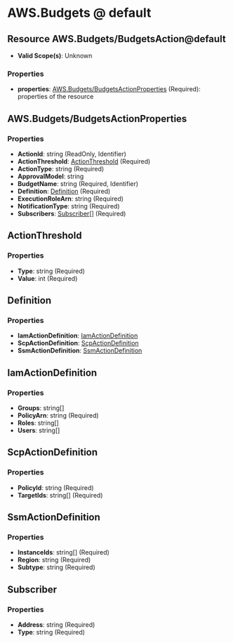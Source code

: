 # AWS.Budgets @ default

## Resource AWS.Budgets/BudgetsAction@default
* **Valid Scope(s)**: Unknown
### Properties
* **properties**: [AWS.Budgets/BudgetsActionProperties](#awsbudgetsbudgetsactionproperties) (Required): properties of the resource

## AWS.Budgets/BudgetsActionProperties
### Properties
* **ActionId**: string (ReadOnly, Identifier)
* **ActionThreshold**: [ActionThreshold](#actionthreshold) (Required)
* **ActionType**: string (Required)
* **ApprovalModel**: string
* **BudgetName**: string (Required, Identifier)
* **Definition**: [Definition](#definition) (Required)
* **ExecutionRoleArn**: string (Required)
* **NotificationType**: string (Required)
* **Subscribers**: [Subscriber](#subscriber)[] (Required)

## ActionThreshold
### Properties
* **Type**: string (Required)
* **Value**: int (Required)

## Definition
### Properties
* **IamActionDefinition**: [IamActionDefinition](#iamactiondefinition)
* **ScpActionDefinition**: [ScpActionDefinition](#scpactiondefinition)
* **SsmActionDefinition**: [SsmActionDefinition](#ssmactiondefinition)

## IamActionDefinition
### Properties
* **Groups**: string[]
* **PolicyArn**: string (Required)
* **Roles**: string[]
* **Users**: string[]

## ScpActionDefinition
### Properties
* **PolicyId**: string (Required)
* **TargetIds**: string[] (Required)

## SsmActionDefinition
### Properties
* **InstanceIds**: string[] (Required)
* **Region**: string (Required)
* **Subtype**: string (Required)

## Subscriber
### Properties
* **Address**: string (Required)
* **Type**: string (Required)

